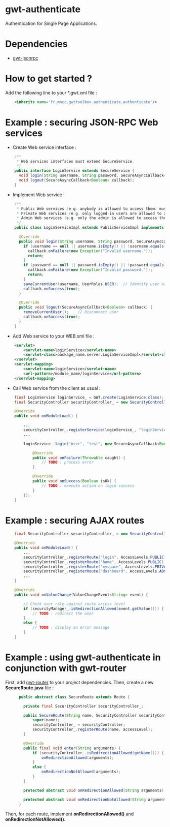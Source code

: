gwt-authenticate
================

Authentication for Single Page Applications.

Dependencies
============

* [gwt-jsonrpc](https://github.com/MNCC/gwt-jsonrpc)

How to get started ?
====================

Add the following line to your *.gwt.xml file :

```xml
	<inherits name='fr.mncc.gwttoolbox.authenticate.authenticate'/>
```

Example : securing JSON-RPC Web services
========================================

* Create Web service interface :

```java
    /**
     * Web services interfaces must extend SecureService.
     */
    public interface LoginService extends SecureService {
      void login(String username, String password, SecureAsyncCallback<Boolean> callback);
      void logout(SecureAsyncCallback<Boolean> callback);
    }
```

* Implement Web service :

```java
    /**
     * Public Web services (e.g. anybody is allowed to access them) must extend PublicServiceImpl.
     * Private Web services (e.g. only logged-in users are allowed to access them) must extend PrivateServiceImpl.
     * Admin Web services (e.g. only the admin is allowed to access them) must extend AdminServiceImpl.
     */
    public class LoginServiceImpl extends PublicServiceImpl implements LoginService {

      @Override
      public void login(String username, String password, SecureAsyncCallback<Boolean> callback) {
        if (username == null || username.isEmpty() || !username.equals("user")) {
          callback.onFailure(new Exception("Invalid username."));
          return;
        }
        if (password == null || password.isEmpty() || !password.equals("test")) {
          callback.onFailure(new Exception("Invalid password."));
          return;
        }
        saveCurrentUser(username, UserRoles.USER);  // Identify user as logged-in
        callback.onSuccess(true);
      }

      @Override
      public void logout(SecureAsyncCallback<Boolean> callback) {
        removeCurrentUser();    // Disconnect user
        callback.onSuccess(true);
      }
    }
```

* Add Web service to your WEB.xml file :

```xml
    <servlet>
        <servlet-name>loginService</servlet-name>
        <servlet-class>package_name.server.LoginServiceImpl</servlet-class>
    </servlet>
    <servlet-mapping>
        <servlet-name>loginService</servlet-name>
        <url-pattern>/module_name/loginService</url-pattern>
    </servlet-mapping>
```

* Call Web service from the client as usual :

```java
    final LoginService loginService_ = GWT.create(LoginService.class);
    final SecurityController securityController_ = new SecurityController();

    @Override
    public void onModuleLoad() {

        ...
        securityController_.registerService(loginService_, "loginService");
        ...

        loginService_.login("user", "test", new SecureAsyncCallback<Boolean>() {

            @Override
            public void onFailure(Throwable caught) {
                // TODO : process error
            }

            @Override
            public void onSuccess(Boolean isOk) {
                // TODO : execute action on login success
            }
        });
    }
```

Example : securing AJAX routes
==============================

```java
    final SecurityController securityController_ = new SecurityController();

    @Override
    public void onModuleLoad() {
        ...
        securityController_.registerRoute("login", AccessLevels.PUBLIC);
        securityController_.registerRoute("home", AccessLevels.PUBLIC);
        securityController_.registerRoute("myspace", AccessLevels.PRIVATE);
        securityController_.registerRoute("dashboard", AccessLevels.ADMIN);
        ...
    }

    @Override
    public void onValueChange(ValueChangeEvent<String> event) {

        // Check user role against route access level
        if (securityManager_.isRedirectionAllowed(event.getValue())) {
            // TODO : redirect the user
        }
        else {
            // TODO : display an error message
        }
    }
```

Example : using gwt-authenticate in conjunction with gwt-router
===============================================================

First, add [gwt-router](https://github.com/MNCC/gwt-router) to your project dependencies. Then, create a new
**SecureRoute.java** file :

```java
      public abstract class SecureRoute extends Route {

        private final SecurityController securityController_;

        public SecureRoute(String name, SecurityController securityController, int accessLevel) {
            super(name);
            securityController_ = securityController;
            securityController_.registerRoute(name, accessLevel);
        }

        @Override
        public final void enter(String arguments) {
            if (securityController_.isRedirectionAllowed(getName())) {
                onRedirectionAllowed(arguments);
            }
            else {
                onRedirectionNotAllowed(arguments);
            }
        }

        protected abstract void onRedirectionAllowed(String arguments);

        protected abstract void onRedirectionNotAllowed(String arguments);
      }
```

Then, for each route, implement **onRedirectionAllowed()** and **onRedirectionNotAllowed()**.
